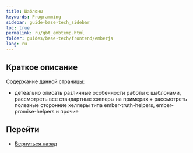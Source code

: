 ```yaml
---
title: Шаблоны
keywords: Programming
sidebar: guide-base-tech_sidebar
toc: true
permalink: ru/gbt_embtemp.html
folder: guides/base-tech/frontend/emberjs
lang: ru
---
```


## Краткое описание

Содержание данной страницы:

* детеально описать различные особенности работы с шаблонами, рассмотреть все стандартные хэлперы на примерах + рассмотреть полезные сторонние хелперы типа ember-truth-helpers, ember-promise-helpers и прочие

## Перейти

* [Вернуться назад](gbt_emberjs.html)